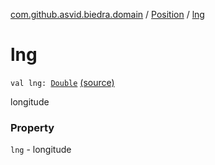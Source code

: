 [com.github.asvid.biedra.domain](../index.md) / [Position](index.md) / [lng](./lng.md)

# lng

`val lng: `[`Double`](https://kotlinlang.org/api/latest/jvm/stdlib/kotlin/-double/index.html) [(source)](https://github.com/asvid/GdzieTaBiedra/tree/master/domain/src/main/java/com/github/asvid/biedra/domain/Position.kt#L11)

longitude

### Property

`lng` - longitude